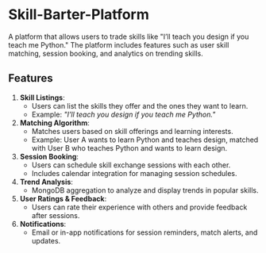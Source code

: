 # Skill-Barter-Platform
A platform that allows users to trade skills like "I’ll teach you design if you teach me Python." The platform includes features such as user skill matching, session booking, and analytics on trending skills.
## Features
1. **Skill Listings**:
   - Users can list the skills they offer and the ones they want to learn.
   - Example: *"I’ll teach you design if you teach me Python."*
2. **Matching Algorithm**:
   - Matches users based on skill offerings and learning interests.
   - Example: User A wants to learn Python and teaches design, matched with User B who teaches Python and wants to learn design.
3. **Session Booking**:
   - Users can schedule skill exchange sessions with each other.
   - Includes calendar integration for managing session schedules.
4. **Trend Analysis**:
   - MongoDB aggregation to analyze and display trends in popular skills.
5. **User Ratings & Feedback**:
   - Users can rate their experience with others and provide feedback after sessions.
6. **Notifications**:
   - Email or in-app notifications for session reminders, match alerts, and updates.
